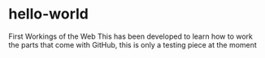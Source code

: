 # hello-world
First Workings of the Web
This has been developed to learn how to work the parts that come with GitHub, this is only a testing piece at the moment
